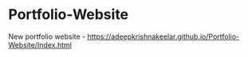 # Portfolio-Website

New portfolio website - https://adeepkrishnakeelar.github.io/Portfolio-Website/Index.html

